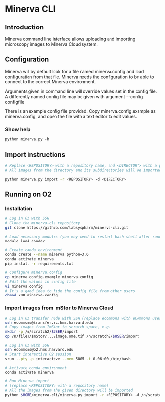 # Minerva CLI

## Introduction

Minerva command line interface allows uploading and importing microscopy images to Minerva Cloud system.

## Configuration

Minerva will by default look for a file named minerva.config and load configuration from that file. Minerva needs the configuration to be able to connect to the correct Minerva environment.

Arguments given in command line will override values set in the config file. A differently named config file may be given with argument --config configfile

There is an example config file provided. Copy minerva.config.example as minerva.config, and open the file with a text editor to edit values.
### Show help
```
python minerva.py -h
```
## Import instructions
```bash
# Replace <REPOSITORY> with a repository name, and <DIRECTORY> with a path to a directory.
# All images from the directory and its subdirectories will be imported.

python minerva.py import -r <REPOSITORY> -d <DIRECTORY>
```

## Running on O2

### Installation
```bash
# Log in O2 with SSH
# Clone the minerva-cli repository
git clone https://github.com/labsyspharm/minerva-cli.git

# Load necessary modules (you may need to restart bash shell after running this the first time)
module load conda2

# Create conda environment
conda create --name minerva python=3.6
conda activate minerva
pip install -r requirements.txt

# Configure minerva.config
cp minerva.config.example minerva.config
# Edit the values in config file
vi minerva.config
# It's a good idea to hide the config file from other users
chmod 700 minerva.config
```

### Import images from ImStor to Minerva Cloud
```bash
# Log in O2 transfer node with SSH (replace ecommons with eCommons user id)
ssh ecommons@transfer.rc.hms.harvard.edu
# Copy images from ImStor to scratch space, e.g.
mkdir -p /n/scratch2/$USER/import
cp /n/files/ImStor/.../image.ome.tif /n/scratch2/$USER/import

# Log in O2 with SSH
ssh ecommons@o2.hms.harvard.edu
# Start interactive O2 session
srun --pty -p interactive --mem 500M -t 0-06:00 /bin/bash

# Activate conda environment
conda activate minerva

# Run Minerva import
# (replace <REPOSITORY> with a repository name)
# All the images from the given directory will be imported
python $HOME/minerva-cli/minerva.py import -r <REPOSITORY> -d /n/scratch2/$USER/import
```

